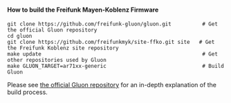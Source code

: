 #### How to build the Freifunk Mayen-Koblenz Firmware
    
    git clone https://github.com/freifunk-gluon/gluon.git          # Get the official Gluon repository
    cd gluon
    git clone https://github.com/freifunkmyk/site-ffko.git site   # Get the Freifunk Koblenz site repository
    make update                                                    # Get other repositories used by Gluon
    make GLUON_TARGET=ar71xx-generic                               # Build Gluon

Please see [the official Gluon repository](https://github.com/freifunk-gluon/gluon) for an in-depth explanation of the build process.


